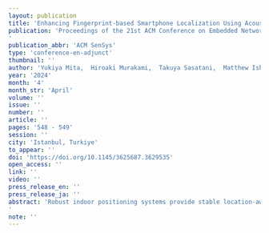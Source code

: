 ```yaml
---
layout: publication
title: 'Enhancing Fingerprint-based Smartphone Localization Using Acoustic Time-of-Flight for Complex Indoors'
publication: 'Proceedings of the 21st ACM Conference on Embedded Networked Sensor Systems'
publication_abbr: 'ACM SenSys'
type: 'conference-en-adjunct'
thumbnail: ''
author: 'Yukiya Mita,  Hiroaki Murakami,  Takuya Sasatani,  Matthew Ishige,  and Yoshihiro Kawahara'
year: '2024'
month: '4'
month_str: 'April'
volume: ''
issue: ''
number: ''
article: ''
pages: '548 - 549'
session: ''
city: 'Istanbul, Turkiye'
to_appear: ''
doi: 'https://doi.org/10.1145/3625687.3629535'
open_access: ''
link: ''
video: ''
press_release_en: ''
press_release_ja: ''
abstract: 'Robust indoor positioning systems provide stable location-aware applications, enhancing our daily experiences. Fingerprint-based positioning techniques enable estimation of a user''s position in complex indoor environments. While previous studies have used the received signal strength indicator or power spectral density as fingerprints, they typically achieved only submeter accuracy. This paper presents Geometric Sound Profile (GSP) as a novel location fingerprint to elevate the performance ceiling of fingerprint-based positioning. GSP is derived from the cross-correlation of transmitted and received signals based on transmission time, and a user''s position is computed using weighted k-nearest neighbors. Our experiments demonstrate a median error of 0.66 m, marking a significant advancement over previous fingerprinting techniques.'
note: ''
---
```

